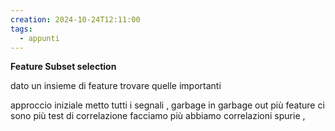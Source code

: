 ```yaml
---
creation: 2024-10-24T12:11:00
tags:
  - appunti
---
```

**Feature Subset selection**

dato un insieme di feature trovare quelle importanti 

approccio iniziale metto tutti i segnali , garbage in garbage out 
più feature ci sono più test di correlazione facciamo più abbiamo correlazioni spurie , 

